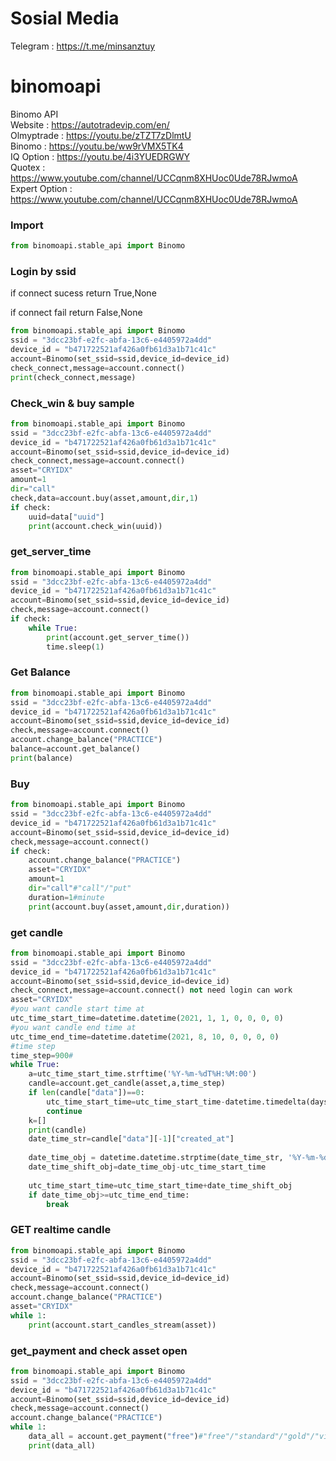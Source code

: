 # Sosial Media
Telegram : https://t.me/minsanztuy

# binomoapi
Binomo API  
Website    : https://autotradevip.com/en/  
Olmyptrade : https://youtu.be/zTZT7zDlmtU  
Binomo     : https://youtu.be/ww9rVMX5TK4  
IQ Option  : https://youtu.be/4i3YUEDRGWY  
Quotex     : https://www.youtube.com/channel/UCCqnm8XHUoc0Ude78RJwmoA  
Expert Option     : https://www.youtube.com/channel/UCCqnm8XHUoc0Ude78RJwmoA

### Import
```python
from binomoapi.stable_api import Binomo
```
### Login by ssid
if connect sucess return True,None  

if connect fail return False,None  
```python
from binomoapi.stable_api import Binomo
ssid = "3dcc23bf-e2fc-abfa-13c6-e4405972a4dd"
device_id = "b471722521af426a0fb61d3a1b71c41c"
account=Binomo(set_ssid=ssid,device_id=device_id)
check_connect,message=account.connect()
print(check_connect,message)
```
### Check_win & buy sample

```python
from binomoapi.stable_api import Binomo
ssid = "3dcc23bf-e2fc-abfa-13c6-e4405972a4dd"
device_id = "b471722521af426a0fb61d3a1b71c41c"
account=Binomo(set_ssid=ssid,device_id=device_id)
check_connect,message=account.connect()
asset="CRYIDX"
amount=1
dir="call"
check,data=account.buy(asset,amount,dir,1)
if check:
    uuid=data["uuid"]
    print(account.check_win(uuid)) 
```
### get_server_time

```python
from binomoapi.stable_api import Binomo
ssid = "3dcc23bf-e2fc-abfa-13c6-e4405972a4dd"
device_id = "b471722521af426a0fb61d3a1b71c41c"
account=Binomo(set_ssid=ssid,device_id=device_id)
check,message=account.connect()
if check:
    while True:
        print(account.get_server_time())
        time.sleep(1)
```
### Get Balance

```python
from binomoapi.stable_api import Binomo
ssid = "3dcc23bf-e2fc-abfa-13c6-e4405972a4dd"
device_id = "b471722521af426a0fb61d3a1b71c41c"
account=Binomo(set_ssid=ssid,device_id=device_id)
check,message=account.connect()
account.change_balance("PRACTICE")
balance=account.get_balance()
print(balance)
```
### Buy

```python
from binomoapi.stable_api import Binomo
ssid = "3dcc23bf-e2fc-abfa-13c6-e4405972a4dd"
device_id = "b471722521af426a0fb61d3a1b71c41c"
account=Binomo(set_ssid=ssid,device_id=device_id)
check,message=account.connect()
if check:
    account.change_balance("PRACTICE")
    asset="CRYIDX"
    amount=1
    dir="call"#"call"/"put"
    duration=1#minute
    print(account.buy(asset,amount,dir,duration))

```
### get candle

```python
from binomoapi.stable_api import Binomo
ssid = "3dcc23bf-e2fc-abfa-13c6-e4405972a4dd"
device_id = "b471722521af426a0fb61d3a1b71c41c"
account=Binomo(set_ssid=ssid,device_id=device_id)
check_connect,message=account.connect() not need login can work
asset="CRYIDX"
#you want candle start time at
utc_time_start_time=datetime.datetime(2021, 1, 1, 0, 0, 0, 0)
#you want candle end time at
utc_time_end_time=datetime.datetime(2021, 8, 10, 0, 0, 0, 0)
#time step
time_step=900#
while True:
    a=utc_time_start_time.strftime('%Y-%m-%dT%H:%M:00')
    candle=account.get_candle(asset,a,time_step)
    if len(candle["data"])==0:
        utc_time_start_time=utc_time_start_time-datetime.timedelta(days=1)
        continue
    k=[]
    print(candle)
    date_time_str=candle["data"][-1]["created_at"]
     
    date_time_obj = datetime.datetime.strptime(date_time_str, '%Y-%m-%dT%H:%M:%S.000000Z')
    date_time_shift_obj=date_time_obj-utc_time_start_time
    
    utc_time_start_time=utc_time_start_time+date_time_shift_obj
    if date_time_obj>=utc_time_end_time:
        break
```
### GET realtime candle

```python
from binomoapi.stable_api import Binomo
ssid = "3dcc23bf-e2fc-abfa-13c6-e4405972a4dd"
device_id = "b471722521af426a0fb61d3a1b71c41c"
account=Binomo(set_ssid=ssid,device_id=device_id)
check,message=account.connect()
account.change_balance("PRACTICE")
asset="CRYIDX"
while 1:
    print(account.start_candles_stream(asset))
```

### get_payment and check asset open

```python
from binomoapi.stable_api import Binomo
ssid = "3dcc23bf-e2fc-abfa-13c6-e4405972a4dd"
device_id = "b471722521af426a0fb61d3a1b71c41c"
account=Binomo(set_ssid=ssid,device_id=device_id)
check,message=account.connect()
account.change_balance("PRACTICE")
while 1:
    data_all = account.get_payment("free")#"free"/"standard"/"gold"/"vip"
    print(data_all)
```
